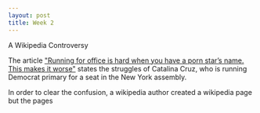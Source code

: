 ```yaml
---
layout: post
title: Week 2
---
```



A Wikipedia Controversy

The article ["Running for office is hard when you have a porn star’s name. This makes it worse"](https://qz.com/1352568/running-for-office-is-hard-when-you-have-a-porn-stars-name-this-makes-it-worse/) states the struggles of Catalina Cruz, who is running Democrat primary for a seat in the New York assembly. 

In order to clear the confusion, a wikipedia author created a wikipedia page but the pages 
